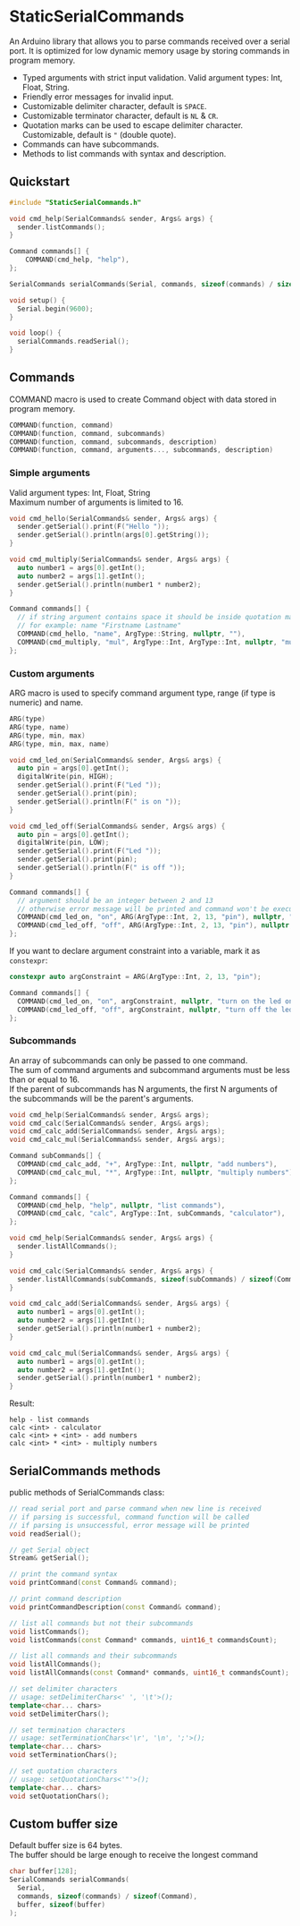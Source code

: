 # StaticSerialCommands
An Arduino library that allows you to parse commands received over a serial port. It is optimized for low dynamic memory usage by storing commands in program memory.
* Typed arguments with strict input validation. Valid argument types: Int, Float, String.
* Friendly error messages for invalid input.
* Customizable delimiter character, default is `SPACE`.
* Customizable terminator character, default is `NL` & `CR`.
* Quotation marks can be used to escape delimiter character. Customizable, default is `"` (double quote).
* Commands can have subcommands.
* Methods to list commands with syntax and description.

## Quickstart
```cpp
#include "StaticSerialCommands.h"

void cmd_help(SerialCommands& sender, Args& args) {
  sender.listCommands();
}

Command commands[] {
    COMMAND(cmd_help, "help"),
};

SerialCommands serialCommands(Serial, commands, sizeof(commands) / sizeof(Command));

void setup() {
  Serial.begin(9600);
}

void loop() {
  serialCommands.readSerial();
}
```
## Commands
COMMAND macro is used to create Command object with data stored in program memory.
```cpp
COMMAND(function, command)
COMMAND(function, command, subcommands)
COMMAND(function, command, subcommands, description)
COMMAND(function, command, arguments..., subcommands, description)
```
### Simple arguments
Valid argument types: Int, Float, String \
Maximum number of arguments is limited to 16.
```cpp
void cmd_hello(SerialCommands& sender, Args& args) {
  sender.getSerial().print(F("Hello "));
  sender.getSerial().println(args[0].getString());
}

void cmd_multiply(SerialCommands& sender, Args& args) {
  auto number1 = args[0].getInt();
  auto number2 = args[1].getInt();
  sender.getSerial().println(number1 * number2);
}

Command commands[] {
  // if string argument contains space it should be inside quotation marks
  // for example: name "Firstname Lastname"
  COMMAND(cmd_hello, "name", ArgType::String, nullptr, ""),
  COMMAND(cmd_multiply, "mul", ArgType::Int, ArgType::Int, nullptr, "multiply two numbers"),
};
```
### Custom arguments
ARG macro is used to specify command argument type, range (if type is numeric) and name.
```cpp
ARG(type)
ARG(type, name)
ARG(type, min, max)
ARG(type, min, max, name)
```
```cpp
void cmd_led_on(SerialCommands& sender, Args& args) {
  auto pin = args[0].getInt();
  digitalWrite(pin, HIGH);
  sender.getSerial().print(F("Led "));
  sender.getSerial().print(pin);
  sender.getSerial().println(F(" is on "));
}

void cmd_led_off(SerialCommands& sender, Args& args) {
  auto pin = args[0].getInt();
  digitalWrite(pin, LOW);
  sender.getSerial().print(F("Led "));
  sender.getSerial().print(pin);
  sender.getSerial().println(F(" is off "));
}

Command commands[] {
  // argument should be an integer between 2 and 13
  // otherwise error message will be printed and command won't be executed
  COMMAND(cmd_led_on, "on", ARG(ArgType::Int, 2, 13, "pin"), nullptr, "turn on the led on the given pin"),
  COMMAND(cmd_led_off, "off", ARG(ArgType::Int, 2, 13, "pin"), nullptr, "turn off the led on the given pin"),
};
```
If you want to declare argument constraint into a variable, mark it as `constexpr`:
```cpp 
constexpr auto argConstraint = ARG(ArgType::Int, 2, 13, "pin");

Command commands[] {
  COMMAND(cmd_led_on, "on", argConstraint, nullptr, "turn on the led on the given pin"),
  COMMAND(cmd_led_off, "off", argConstraint, nullptr, "turn off the led on the given pin"),
};
```
### Subcommands
An array of subcommands can only be passed to one command. \
The sum of command arguments and subcommand arguments must be less than or equal to 16. \
If the parent of subcommands has N arguments, the first N arguments of the subcommands will be the parent's arguments.
```cpp
void cmd_help(SerialCommands& sender, Args& args);
void cmd_calc(SerialCommands& sender, Args& args);
void cmd_calc_add(SerialCommands& sender, Args& args);
void cmd_calc_mul(SerialCommands& sender, Args& args);

Command subCommands[] {
  COMMAND(cmd_calc_add, "+", ArgType::Int, nullptr, "add numbers"),
  COMMAND(cmd_calc_mul, "*", ArgType::Int, nullptr, "multiply numbers"),
};

Command commands[] {
  COMMAND(cmd_help, "help", nullptr, "list commands"),
  COMMAND(cmd_calc, "calc", ArgType::Int, subCommands, "calculator"),
};

void cmd_help(SerialCommands& sender, Args& args) {
  sender.listAllCommands();
}

void cmd_calc(SerialCommands& sender, Args& args) {
  sender.listAllCommands(subCommands, sizeof(subCommands) / sizeof(Command));
}

void cmd_calc_add(SerialCommands& sender, Args& args) {
  auto number1 = args[0].getInt();
  auto number2 = args[1].getInt();
  sender.getSerial().println(number1 + number2);
}

void cmd_calc_mul(SerialCommands& sender, Args& args) {
  auto number1 = args[0].getInt();
  auto number2 = args[1].getInt();
  sender.getSerial().println(number1 * number2);
}
```
Result:
```
help - list commands
calc <int> - calculator
calc <int> + <int> - add numbers
calc <int> * <int> - multiply numbers
```
## SerialCommands methods
public methods of SerialCommands class:
```cpp
// read serial port and parse command when new line is received
// if parsing is successful, command function will be called
// if parsing is unsuccessful, error message will be printed
void readSerial();

// get Serial object
Stream& getSerial();

// print the command syntax
void printCommand(const Command& command);

// print command description
void printCommandDescription(const Command& command);

// list all commands but not their subcommands
void listCommands();
void listCommands(const Command* commands, uint16_t commandsCount);

// list all commands and their subcommands
void listAllCommands();
void listAllCommands(const Command* commands, uint16_t commandsCount);

// set delimiter characters
// usage: setDelimiterChars<' ', '\t'>();
template<char... chars>
void setDelimiterChars();

// set termination characters
// usage: setTerminationChars<'\r', '\n', ';'>();
template<char... chars>
void setTerminationChars();

// set quotation characters
// usage: setQuotationChars<'"'>();
template<char... chars>
void setQuotationChars();

```
## Custom buffer size
Default buffer size is 64 bytes. \
The buffer should be large enough to receive the longest command
```cpp
char buffer[128];
SerialCommands serialCommands(
  Serial,
  commands, sizeof(commands) / sizeof(Command),
  buffer, sizeof(buffer)
);
```